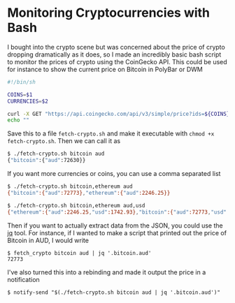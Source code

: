 # Monitoring Cryptocurrencies with Bash


I bought into the crypto scene but was concerned about the price of crypto dropping dramatically as it does, so I made an incredibly basic bash script to monitor the prices of crypto using the CoinGecko API. This could be used for instance to show the current price on Bitcoin in PolyBar or DWM

```sh
#!/bin/sh

COINS=$1
CURRENCIES=$2

curl -X GET "https://api.coingecko.com/api/v3/simple/price?ids=${COINS}&vs_currencies=${CURRENCIES}" -H  "accept: application/json"
echo ""
```

Save this to a file `fetch-crypto.sh` and make it executable with `chmod +x fetch-crypto.sh`. Then we can call it as

```sh
$ ./fetch-crypto.sh bitcoin aud
{"bitcoin":{"aud":72630}}
```

If you want more currencies or coins, you can use a comma separated list

```sh
$ ./fetch-crypto.sh bitcoin,ethereum aud
{"bitcoin":{"aud":72773},"ethereum":{"aud":2246.25}}

$ ./fetch-crypto.sh bitcoin,ethereum aud,usd
{"ethereum":{"aud":2246.25,"usd":1742.93},"bitcoin":{"aud":72773,"usd":56467}}
```

Then if you want to actually extract data from the JSON, you could use the [jq](https://stedolan.github.io/jq/) tool. 
For instance, if I wanted to make a script that printed out the price of Bitcoin in AUD, I would write

```
$ fetch_crypto bitcoin aud | jq '.bitcoin.aud'
72773
```

I've also turned this into a rebinding and made it output the price in a notification 

```
$ notify-send "$(./fetch-crypto.sh bitcoin aud | jq '.bitcoin.aud')"
```

